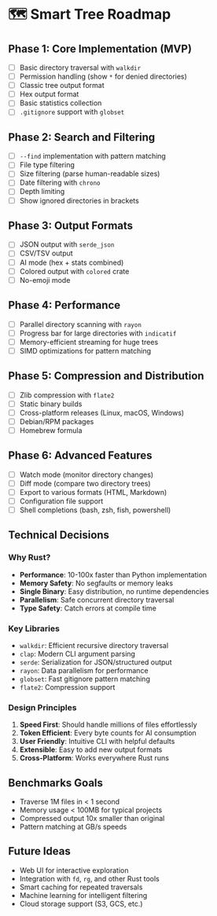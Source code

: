# 🗺️ Smart Tree Roadmap

## Phase 1: Core Implementation (MVP)
- [ ] Basic directory traversal with `walkdir`
- [ ] Permission handling (show `*` for denied directories)
- [ ] Classic tree output format
- [ ] Hex output format
- [ ] Basic statistics collection
- [ ] `.gitignore` support with `globset`

## Phase 2: Search and Filtering
- [ ] `--find` implementation with pattern matching
- [ ] File type filtering
- [ ] Size filtering (parse human-readable sizes)
- [ ] Date filtering with `chrono`
- [ ] Depth limiting
- [ ] Show ignored directories in brackets

## Phase 3: Output Formats
- [ ] JSON output with `serde_json`
- [ ] CSV/TSV output
- [ ] AI mode (hex + stats combined)
- [ ] Colored output with `colored` crate
- [ ] No-emoji mode

## Phase 4: Performance
- [ ] Parallel directory scanning with `rayon`
- [ ] Progress bar for large directories with `indicatif`
- [ ] Memory-efficient streaming for huge trees
- [ ] SIMD optimizations for pattern matching

## Phase 5: Compression and Distribution
- [ ] Zlib compression with `flate2`
- [ ] Static binary builds
- [ ] Cross-platform releases (Linux, macOS, Windows)
- [ ] Debian/RPM packages
- [ ] Homebrew formula

## Phase 6: Advanced Features
- [ ] Watch mode (monitor directory changes)
- [ ] Diff mode (compare two directory trees)
- [ ] Export to various formats (HTML, Markdown)
- [ ] Configuration file support
- [ ] Shell completions (bash, zsh, fish, powershell)

## Technical Decisions

### Why Rust?
- **Performance**: 10-100x faster than Python implementation
- **Memory Safety**: No segfaults or memory leaks
- **Single Binary**: Easy distribution, no runtime dependencies
- **Parallelism**: Safe concurrent directory traversal
- **Type Safety**: Catch errors at compile time

### Key Libraries
- `walkdir`: Efficient recursive directory traversal
- `clap`: Modern CLI argument parsing
- `serde`: Serialization for JSON/structured output
- `rayon`: Data parallelism for performance
- `globset`: Fast gitignore pattern matching
- `flate2`: Compression support

### Design Principles
1. **Speed First**: Should handle millions of files effortlessly
2. **Token Efficient**: Every byte counts for AI consumption
3. **User Friendly**: Intuitive CLI with helpful defaults
4. **Extensible**: Easy to add new output formats
5. **Cross-Platform**: Works everywhere Rust runs

## Benchmarks Goals
- Traverse 1M files in < 1 second
- Memory usage < 100MB for typical projects
- Compressed output 10x smaller than original
- Pattern matching at GB/s speeds

## Future Ideas
- Web UI for interactive exploration
- Integration with `fd`, `rg`, and other Rust tools
- Smart caching for repeated traversals
- Machine learning for intelligent filtering
- Cloud storage support (S3, GCS, etc.)